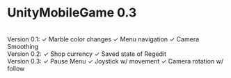 # UnityMobileGame 0.3
<html>
<br>
  Version 0.1: ✓ Marble color changes ✓ Menu navigation ✓ Camera Smoothing
<br>
  Version 0.2: ✓ Shop currency ✓ Saved state of Regedit
<br>
  Version 0.3: ✓ Pause Menu ✓ Joystick w/ movement ✓ Camera rotation w/ follow
</html>
